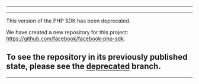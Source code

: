 --------
--------
This version of the PHP SDK has been deprecated.

We have created a new repository for this project: https://github.com/facebook/facebook-php-sdk.

To see the repository in its previously published state, please see the [deprecated](https://github.com/facebook/php-sdk/tree/deprecated) branch.
--------
--------
